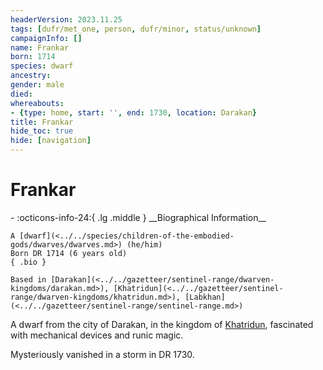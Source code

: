 ```yaml
---
headerVersion: 2023.11.25
tags: [dufr/met_one, person, dufr/minor, status/unknown]
campaignInfo: []
name: Frankar
born: 1714
species: dwarf
ancestry:
gender: male
died:
whereabouts:
- {type: home, start: '', end: 1730, location: Darakan}
title: Frankar
hide_toc: true
hide: [navigation]
---
```

# Frankar
<div class="grid cards ext-narrow-margin ext-one-column" markdown>
- :octicons-info-24:{ .lg .middle } __Biographical Information__

    A [dwarf](<../../species/children-of-the-embodied-gods/dwarves/dwarves.md>) (he/him)  
    Born DR 1714 (6 years old)  
    { .bio }

    Based in [Darakan](<../../gazetteer/sentinel-range/dwarven-kingdoms/darakan.md>), [Khatridun](<../../gazetteer/sentinel-range/dwarven-kingdoms/khatridun.md>), [Labkhan](<../../gazetteer/sentinel-range/sentinel-range.md>)
</div>


A dwarf from the city of Darakan, in the kingdom of [Khatridun](<../../gazetteer/sentinel-range/dwarven-kingdoms/khatridun.md>), fascinated with mechanical devices and runic magic. 

Mysteriously vanished in a storm in DR 1730.  

